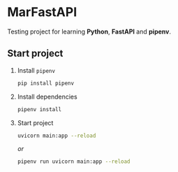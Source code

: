 # MarFastAPI
Testing project for learning **Python**, **FastAPI** and **pipenv**.

## Start project
1) Install `pipenv`
   ``` bash
   pip install pipenv
   ```
2) Install dependencies
   ```bash
   pipenv install
   ```
3) Start project
   ``` bash 
   uvicorn main:app --reload
   ```
   _or_
   ``` bash
   pipenv run uvicorn main:app --reload
   ```